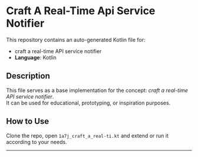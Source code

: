 # Craft A Real-Time Api Service Notifier

This repository contains an auto-generated Kotlin file for:

- craft a real-time API service notifier
- **Language**: Kotlin

## Description

This file serves as a base implementation for the concept: *craft a real-time API service notifier*.  
It can be used for educational, prototyping, or inspiration purposes.

## How to Use

Clone the repo, open `1a7j_craft_a_real-ti.kt` and extend or run it according to your needs.

---


